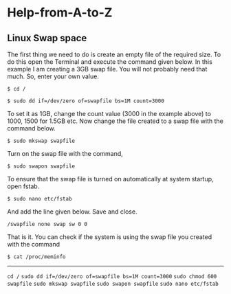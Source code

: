 # Help-from-A-to-Z

## Linux Swap space

The first thing we need to do is create an empty file of the required size. To do this open the Terminal and execute the command given below. In this example I am creating a 3GB swap file. You will not probably need that much. So, enter your own value.

`$ cd /`

`$ sudo dd if=/dev/zero of=swapfile bs=1M count=3000`

To set it as 1GB, change the count value (3000 in the example above) to 1000, 1500 for 1.5GB etc. Now change the file created to a swap file with the command below.

`$ sudo mkswap swapfile`

Turn on the swap file with the command,

`$ sudo swapon swapfile`

To ensure that the swap file is turned on automatically at system startup, open fstab.

`$ sudo nano etc/fstab`

And add the line given below. Save and close.

`/swapfile none swap sw 0 0`

That is it. You can check if the system is using the swap file you created with the command

`$ cat /proc/meminfo`

----

`cd /`
`sudo dd if=/dev/zero of=swapfile bs=1M count=3000`
`sudo chmod 600 swapfile`
`sudo mkswap swapfile`
`sudo swapon swapfile`
`sudo nano etc/fstab`
